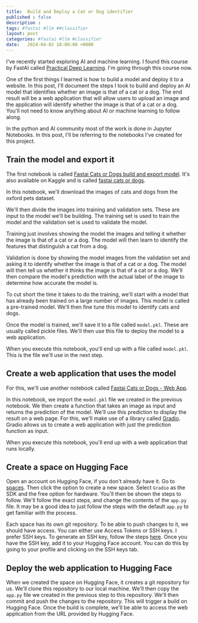 ```yaml
---
title:  Build and Deploy a Cat or Dog identifier
published : false
description : 
tags: #fastai #llm ##classifier 
layout: post
categories: #fastai #llm #classifier
date:   2024-04-02 18:00:00 +0000
---
```


I've recently started exploring AI and machine learning. I found this course by FastAI called [Practical Deep Learning](https://course.fast.ai/). I'm going through this course now. 

One of the first things I learned is how to build a model and deploy it to a website. In this post, I'll document the steps I took to build and deploy an AI model that identifies whether an image is that of a cat or a dog.
The end result will be a web application that will allow users to upload an image and the application will identify whether the image is that of a cat or a dog. You'll not need to know anything about AI or machine learning to follow along.

In the python and AI community most of the work is done in Jupyter Notebooks.
In this post, I'll be referring to the notebooks I've created for this project.

## Train the model and export it

The first notebook is called [Fastai Cats or Dogs build and export model](https://github.com/vikrampawar/cat-or-dog-identifier/blob/main/fastai_cats_or_dogs_build_export.ipynb). It's also available on Kaggle and is called [fastai cats or dogs](https://www.kaggle.com/code/vikrampawar/fastai-cats-or-dogs).

In this notebook, we'll download the images of cats and dogs from the oxford pets dataset.

We'll then divide the images into training and validation sets. These are input to the model we'll be building. The training set is used to train the model and the validation set is used to validate the model.

Training just involves showing the model the images and telling it whether the image is that of a cat or a dog. The model will then learn to identify the features that distinguish a cat from a dog. 

Validation is done by showing the model images from the validation set and asking it to identify whether the image is that of a cat or a dog. The model will then tell us whether it thinks the image is that of a cat or a dog. We'll then compare the model's prediction with the actual label of the image to determine how accurate the model is. 

To cut short the time it takes to do the training, we'll start with a model that has already been trained on a large number of images. This model is called a pre-trained model. We'll then fine tune this model to identify cats and dogs. 

Once the model is trained, we'll save it to a file called `model.pkl`. These are usually called pickle files. We'll then use this file to deploy the model to a web application.

When you execute this notebook, you'll end up with a file called `model.pkl`. This is the file we'll use in the next step.

## Create a web application that uses the model

For this, we'll use another notebook called [Fastai Cats or Dogs - Web App](https://github.com/vikrampawar/cat-or-dog-identifier/blob/main/fastai_cats_or_dogs_run_gradio.ipynb).

In this notebook, we import the `model.pkl` file we created in the previous notebook. 
We then create a function that takes an image as input and returns the prediction of the model.
We'll use this prediction to display the result on a web page.
For this, we'll make use of a library called [Gradio](https://www.gradio.app/). Gradio allows us to create a web application with just the prediction function as input.

When you execute this notebook, you'll end up with a web application that runs locally.

## Create a space on Hugging Face

 Open an account on Hugging Face, if you don't already have it. Go to [spaces](https://huggingface.co/spaces). Then click the option to create a new space. Select `Gradio` as the SDK and the free option for hardware. You'll then be shown the steps to follow. We'll follow the exact steps, and change the contents of the `app.py` file. It may be a good idea to just follow the steps with the default `app.py` to get familiar with the process.

 Each space has its own git repository. To be able to push changes to it, we should have access. You can either use Access Tokens or SSH keys. I prefer SSH keys. To generate an SSH key, follow the steps [here](https://docs.github.com/en/github/authenticating-to-github/connecting-to-github-with-ssh). Once you have the SSH key, add it to your Hugging Face account. You can do this by going to your profile and clicking on the SSH keys tab. 

## Deploy the web application to Hugging Face

When we created the space on Hugging Face, it creates a git repository for us. We'll clone this repository to our local machine. We'll then copy the `app.py` file we created in the previous step to this repository. We'll then commit and push the changes to the repository. This will trigger a build on Hugging Face. Once the build is complete, we'll be able to access the web application from the URL provided by Hugging Face.